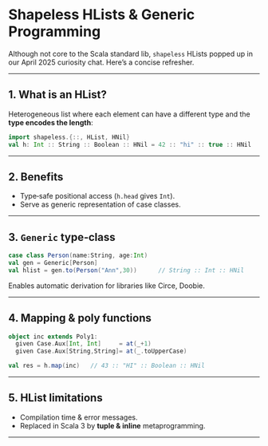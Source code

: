 # Shapeless HLists & Generic Programming

Although not core to the Scala standard lib, `shapeless` HLists popped up in our April 2025 curiosity chat. Here’s a concise refresher.

---

## 1. What is an HList?
Heterogeneous list where each element can have a different type and the **type encodes the length**:

```scala
import shapeless.{::, HList, HNil}
val h: Int :: String :: Boolean :: HNil = 42 :: "hi" :: true :: HNil
```

---

## 2. Benefits
* Type‑safe positional access (`h.head` gives `Int`).  
* Serve as generic representation of case classes.

---

## 3. `Generic` type‑class
```scala
case class Person(name:String, age:Int)
val gen = Generic[Person]
val hlist = gen.to(Person("Ann",30))      // String :: Int :: HNil
```
Enables automatic derivation for libraries like Circe, Doobie.

---

## 4. Mapping & poly functions
```scala
object inc extends Poly1:
  given Case.Aux[Int, Int]     = at(_+1)
  given Case.Aux[String,String]= at(_.toUpperCase)

val res = h.map(inc)   // 43 :: "HI" :: Boolean :: HNil
```

---

## 5. HList limitations
* Compilation time & error messages.  
* Replaced in Scala 3 by **tuple & inline** metaprogramming.

---

